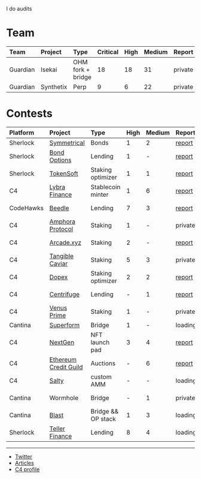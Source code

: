 I do audits 

# Team
| Team | Project |  Type | Critical | High | Medium | Report |
|:--|:--|:--|:--|:--|:--|:--|
| Guardian | Isekai | OHM fork + bridge| 18 | 18 | 31 | private |
| Guardian | Synthetix | Perp | 9 | 6 | 22 | private |

# Contests 

| Platform | Project | Type | High | Medium | Report  | Rank | 
|:--|:--|:--|:--|:--|:--|:--|
| Sherlock | [Symmetrical](https://audits.sherlock.xyz/contests/85)| Bonds |  1 | 2 | [report](https://github.com/0x3b33/portfolio/tree/master/sherlock/2023-06-symmetrical/report.md) | - |
| Sherlock | [Bond Options](https://audits.sherlock.xyz/contests/99) | Lending | 1 | - | [report](https://github.com/0x3b33/portfolio/blob/master/sherlock/2023-06-bond/report.md) | - |
| Sherlock | [TokenSoft](https://audits.sherlock.xyz/contests/100) | Staking optimizer | 1 | 1 | [report](https://github.com/0x3b33/portfolio/tree/master/sherlock/2023-06-tokensoft/report.md) | - |
| C4 | [Lybra Finance](https://code4rena.com/contests/2023-06-lybra-finance#top) | Stablecoin minter | 1 | 6 | [report](https://github.com/0x3b33/portfolio/blob/master/c4/2023-06-lybra/report.md) | Top 5 |
| CodeHawks | [Beedle](https://www.codehawks.com/contests/clkbo1fa20009jr08nyyf9wbx) | Lending | 7 | 3 | [report](https://github.com/0x3b33/portfolio/blob/master/codeHawks/2023-07-beedles/report.md) | Top 5 |
| C4 | [Amphora Protocol](https://code4rena.com/contests/2023-07-amphora-protocol#top) | Staking | 1 | - | private | - |
| C4 | [Arcade.xyz](https://code4rena.com/contests/2023-07-arcadexyz#top) |  Staking | 2 | - | [report](https://github.com/0x3b33/portfolio/blob/master/c4/2023-07-arcade/report.md)|  Top 5 |
| C4 | [Tangible Caviar](https://code4rena.com/contests/2023-08-tangible-caviar#top) | Staking | 5 | 3 | private | - |
| C4 | [Dopex](https://code4rena.com/contests/2023-08-dopex#top) | Staking optimizer | 2 | 2 | [report](https://github.com/0x3b33/portfolio/blob/master/c4/2023-08-dopex/report.md) | - |
| C4 | [Centrifuge](https://code4rena.com/contests/2023-09-centrifuge#top) | Lending | - | 1 | [report](https://github.com/0x3b33/portfolio/blob/master/c4/2023-09-centrifuge/report.md) |  Top 3 |
| C4 | [Venus Prime](https://code4rena.com/contests/2023-09-venus-prime#top) | Staking |1 | - | private | - |
| Cantina | [Superform](https://cantina.xyz/competitions/2cd0b038-3e32-4db6-b488-0f85b6f0e49f) | Bridge | 1 | - | loading... | - |
| C4 | [NextGen](https://code4rena.com/audits/2023-10-nextgen#top) | NFT launch pad | 3 | 4 | [report](https://github.com/0x3b33/portfolio/blob/master/c4/2023-10-nextgen/report.md) | 1st |
| C4 | [Ethereum Credit Guild](https://code4rena.com/audits/2023-12-ethereum-credit-guild#top) | Auctions | - | 6 | [report](https://github.com/0x3b33/portfolio/blob/master/c4/2023-12-ecg/report.md) | - |
| C4 | [Salty](https://code4rena.com/audits/2024-01-saltyio#top) | custom AMM | - | - | loading... | - |
| Cantina | Wormhole | Bridge | - | 1 | private | top 5 | 
| Cantina | [Blast](https://cantina.xyz/competitions/c90131b4-5c7c-4ebc-a1f3-8002d219bfe0) | Bridge && OP stack | 1 | 3 | loading... | - | 
| Sherlock | [Teller Finance](https://audits.sherlock.xyz/contests/295) | Lending |  8 | 4 | loading... | - |

---

- [Twitter](https://twitter.com/0x3b338)
- [Articles](https://mirror.xyz/0x3b338e782859aE11c0B15694bc482a9aFa4A5809)
- [C4 profile](https://code4rena.com/@0x3b)